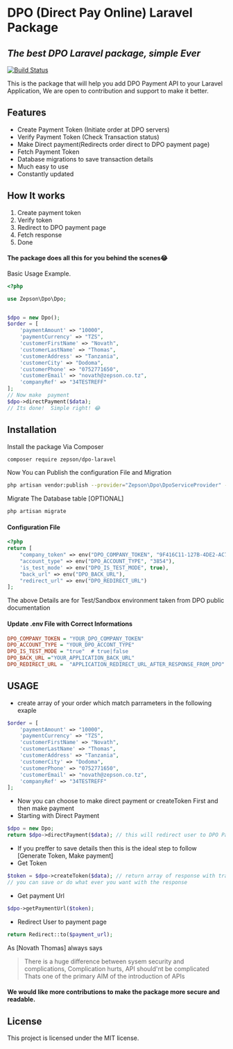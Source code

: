 # DPO (Direct Pay Online) Laravel Package

## _The best DPO Laravel package, simple Ever_

[![Build Status](https://travis-ci.org/joemccann/dillinger.svg?branch=master)](https://travis-ci.org/joemccann/dillinger)

This is the package that will help you add DPO Payment API to your Laravel Application, We are open to contribution and support to make it better.

## Features

-   Create Payment Token (Initiate order at DPO servers)
-   Verify Payment Token (Check Transaction status)
-   Make Direct payment(Redirects order direct to DPO payment page)
-   Fetch Payment Token
-   Database migrations to save transaction details
-   Much easy to use
-   Constantly updated

## How It works

1. Create payment token
2. Verify token
3. Redirect to DPO payment page
4. Fetch response
5. Done

#### The package does all this for you behind the scenes😂

Basic Usage Example.

```php
<?php

use Zepson\Dpo\Dpo;


$dpo = new Dpo();
$order = [
    'paymentAmount' => "10000",
    'paymentCurrency' => "TZS",
    'customerFirstName' => "Novath",
    'customerLastName' => "Thomas",
    'customerAddress' => "Tanzania",
    'customerCity' => "Dodoma",
    'customerPhone' => "0752771650",
    'customerEmail' => "novath@zepson.co.tz",
    'companyRef' => "34TESTREFF"
];
// Now make  payment
$dpo->directPayment($data);
// Its done!  Simple right! 😂

```

## Installation

Install the package Via Composer

```sh
composer require zepson/dpo-laravel
```

Now You can Publish the configuration File and Migration

```sh
php artisan vendor:publish --provider="Zepson\Dpo\DpoServiceProvider" --tag="dpo-laravel-migrations"
```

Migrate The Database table [OPTIONAL]

```sh
php artisan migrate
```

#### Configuration File

```php
<?php
return [
    "company_token" => env("DPO_COMPANY_TOKEN", "9F416C11-127B-4DE2-AC7F-D5710E4C5E0A"),
    "account_type" => env("DPO_ACCOUNT_TYPE", "3854"),
    'is_test_mode' => env("DPO_IS_TEST_MODE", true),
    "back_url" => env("DPO_BACK_URL"),
    "redirect_url" => env("DPO_REDIRECT_URL")
];

```

The above Details are for Test/Sandbox environment taken from DPO public documentation

#### Update .env File with Correct Informations

```ini
DPO_COMPANY_TOKEN = "YOUR_DPO_COMPANY_TOKEN"
DPO_ACCOUNT_TYPE = "YOUR_DPO_ACCONT_TYPE"
DPO_IS_TEST_MODE = "true"  # true|false
DPO_BACK_URL ="YOUR_APPLICATION_BACK_URL"
DPO_REDIRECT_URL =  "APPLICATION_REDIRECT_URL_AFTER_RESPONSE_FROM_DPO"
```

## USAGE

-   create array of your order which match parrameters in the following exaple

```php
$order = [
    'paymentAmount' => "10000",
    'paymentCurrency' => "TZS",
    'customerFirstName' => "Novath",
    'customerLastName' => "Thomas",
    'customerAddress' => "Tanzania",
    'customerCity' => "Dodoma",
    'customerPhone' => "0752771650",
    'customerEmail' => "novath@zepson.co.tz",
    'companyRef' => "34TESTREFF"
];

```

-   Now you can choose to make direct payment or createToken First and then make payment
-   Starting with Direct Payment

```php
$dpo = new Dpo;
return $dpo->directPayment($data); // this will redirect user to DPO Payment page
```

-   If you preffer to save details then this is the ideal step to follow [Generate Token, Make payment]
-   Get Token

```php
$token = $dpo->createToken($data); // return array of response with transaction code
// you can save or do what ever you want with the response
```

-   Get payment Url

```php
$dpo->getPaymentUrl($token);
```

-   Redirect User to payment page

```php
return Redirect::to($payment_url);
```

As [Novath Thomas] always says

> There is a huge difference between sysem security and
> complications, Complication hurts, API should'nt be complicated
> Thats one of the primary AIM of the introduction of APIs

#### We would like more contributions to make the package more secure and readable.

## License

This project is licensed under the MIT license.
